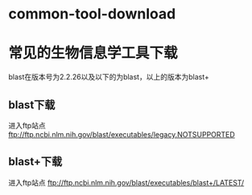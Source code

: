 # common-tool-download
# 常见的生物信息学工具下载

blast在版本号为2.2.26以及以下的为blast，以上的版本为blast+

## blast下载
进入ftp站点
ftp://ftp.ncbi.nlm.nih.gov/blast/executables/legacy.NOTSUPPORTED

## blast+下载
进入ftp站点
ftp://ftp.ncbi.nlm.nih.gov/blast/executables/blast+/LATEST/
